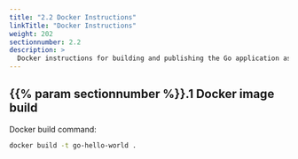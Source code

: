 ```yaml
---
title: "2.2 Docker Instructions"
linkTitle: "Docker Instructions"
weight: 202
sectionnumber: 2.2
description: >
  Docker instructions for building and publishing the Go application as container image.
---
```



## {{% param sectionnumber %}}.1 Docker image build

Docker build command:

```bash
docker build -t go-hello-world .
```

